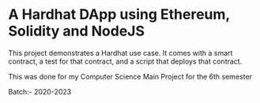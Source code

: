 # A Hardhat DApp using Ethereum, Solidity and NodeJS

This project demonstrates a Hardhat use case. It comes with a smart contract, a test for that contract, and a script that deploys that contract.

This was done for my Computer Science Main Project for the 6th semester 


Batch:- 2020-2023
